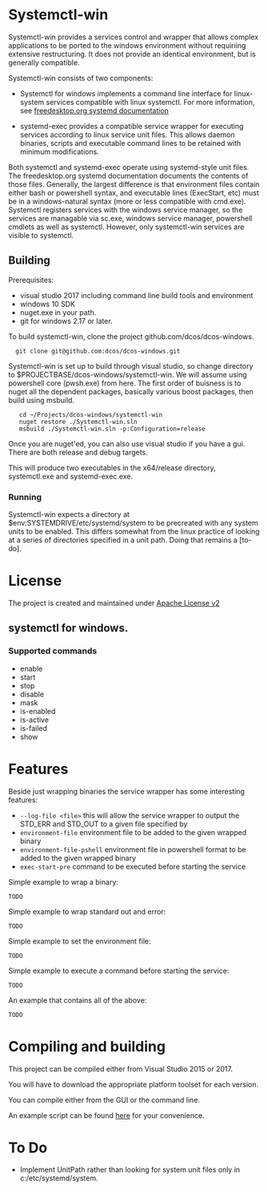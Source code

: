 # Systemctl-win

Systemctl-win provides a services control and wrapper that allows complex applications to be ported to the windows environment
without requiriing extensive restructuring. It does not provide an identical environment, but is generally compatible. 

Systemctl-win consists of two components:
* Systemctl for windows implements a command line interface for linux-system services compatible with linux systemctl.
For more information, see [freedesktop.org systemd documentation](https://www.freedesktop.org/software/systemd/man/systemd.html)

* systemd-exec provides a compatible service wrapper for executing services according to linux service unit files. This allows daemon
binaries, scripts and executable command lines to be retained with minimum modifications.

Both systemctl and systemd-exec operate using systemd-style unit files.  The freedesktop.org systemd documentation documents the
contents of those files. Generally, the largest difference is that environment files contain either bash or powershell syntax, and executable 
lines (ExecStart, etc) must be in a windows-natural syntax (more or less compatible with cmd.exe).  Systemctl registers services with the 
windows service manager, so the services are managable via sc.exe, windows service manager, powershell cmdlets as well as systemctl. 
However, only systemctl-win services are visible to systemctl. 

## Building

Prerequisites:
* visual studio 2017 including command line build tools and environment 
* windows 10 SDK
* nuget.exe in your path.
* git for windows 2.17 or later.

To build systemctl-win, clone the project github.com/dcos/dcos-windows.

```
  git clone git@github.com:dcos/dcos-windows.git
```

Systemctl-win is set up to build through visual studio, so change directory to $PROJECTBASE/dcos-windows/systemctl-win. We will assume 
using powershell core (pwsh.exe) from here. The first order of buisness is to nuget all the dependent packages, basically various boost packages,
then build using msbuild.
```
   cd ~/Projects/dcos-windows/systemctl-win
   nuget restore ./Systemctl-win.sln
   msbuild ./Systemctl-win.sln -p:Configuration=release
```
Once you are nuget'ed, you can also use visual studio if you have a gui.  There are both release and debug targets.

This will produce two executables in the x64/release directory, systemctl.exe and systemd-exec.exe.  

### Running

Systemctl-win expects a directory at $env:SYSTEMDRIVE/etc/systemd/system to be precreated with any system units to be enabled. This differs somewhat 
from the linux practice of looking at a series of directories specified in a unit path.  Doing that remains a [to-do].
   
 

# License
The project is created and maintained under [Apache License v2](LICENSE)

## systemctl for windows.

### Supported commands 

* enable
* start
* stop 
* disable
* mask
* is-enabled
* is-active
* is-failed
* show


# Features
Beside just wrapping binaries the service wrapper has some interesting features:
- `--log-file <file>` this will allow the service wrapper to output the STD_ERR and STD_OUT to a given file specified by <file>
- `environment-file` environment file to be added to the given wrapped binary
- `environment-file-pshell` environment file in powershell format to be added to the given wrapped binary
- `exec-start-pre` command to be executed before starting the service

Simple example to wrap a binary:

`TODO`

Simple example to wrap standard out and error:

`TODO`

Simple example to set the environment file:

`TODO`

Simple example to execute a command before starting the service:

`TODO`

An example that contains all of the above:

`TODO`

# Compiling and building
This project can be compiled either from Visual Studio 2015 or 2017.

You will have to download the appropriate platform toolset for each version.

You can compile either from the GUI or the command line.

An example script can be found [here](scripts/Build.ps1) for your convenience.

# To Do

* Implement UnitPath rather than looking for system unit files only in c:/etc/systemd/system. 
